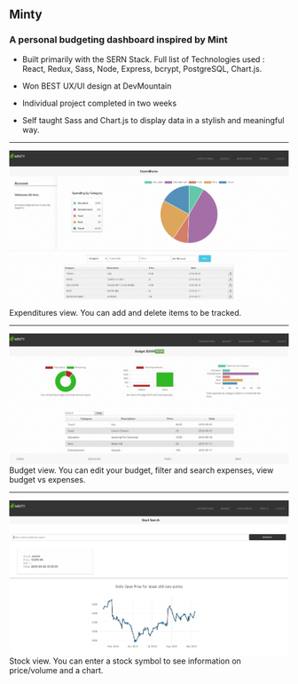 ## Minty

### A personal budgeting dashboard inspired by Mint

- Built primarily with the SERN Stack. Full list of Technologies used : React, Redux, Sass, Node, Express, bcrypt, PostgreSQL,
  Chart.js.

- Won BEST UX/UI design at DevMountain
- Individual project completed in two weeks

- Self taught Sass and Chart.js to display data in a stylish and meaningful way.

- - - -

![Expense Tracker View](./images/minty1.jpg)
Expenditures view. You can add and delete items to be tracked. 
- - - -
![Budget Tracker View](./images/minty2.jpg)
Budget view. You can edit your budget, filter and search expenses, view budget vs expenses. 
- - - -
![Budget Tracker View](./images/minty3.jpg)
Stock view. You can enter a stock symbol to see information on price/volume and a chart. 